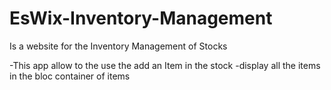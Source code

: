 # EsWix-Inventory-Management
Is a website for the Inventory Management of Stocks

 -This app allow to the use the add an Item in the stock
 -display all the items in the bloc container of items
 
